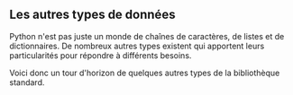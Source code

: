 ## Les autres types de données

Python n'est pas juste un monde de chaînes de caractères, de listes et de dictionnaires.
De nombreux autres types existent qui apportent leurs particularités pour répondre à différents besoins.

Voici donc un tour d'horizon de quelques autres types de la bibliothèque standard.
